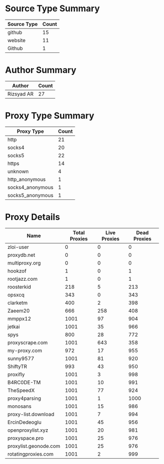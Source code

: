 # Source Type Summary

| Source Type | Count |
|-------------|-------|
| github | 15 |
| website | 11 |
| Github | 1 |


# Author Summary

| Author | Count |
|--------|-------|
| Rizsyad AR | 27 |


# Proxy Type Summary

| Proxy Type | Count |
|------------|-------|
| http | 21 |
| socks4 | 20 |
| socks5 | 22 |
| https | 14 |
| unknown | 4 |
| http_anonymous | 1 |
| socks4_anonymous | 1 |
| socks5_anonymous | 1 |


# Proxy Details

| Name | Total Proxies | Live Proxies | Dead Proxies |
|------|---------------|--------------|---------------|
| zloi-user | 0 | 0 | 0 |
| proxydb.net | 0 | 0 | 0 |
| multiproxy.org | 0 | 0 | 0 |
| hookzof | 1 | 0 | 1 |
| rootjazz.com | 1 | 0 | 1 |
| roosterkid | 218 | 5 | 213 |
| opsxcq | 343 | 0 | 343 |
| clarketm | 400 | 2 | 398 |
| Zaeem20 | 666 | 258 | 408 |
| mmppx12 | 1001 | 97 | 904 |
| jetkai | 1001 | 35 | 966 |
| spys | 800 | 28 | 772 |
| proxyscrape.com | 1001 | 643 | 358 |
| my-proxy.com | 972 | 17 | 955 |
| sunny9577 | 1001 | 81 | 920 |
| ShiftyTR | 993 | 43 | 950 |
| proxifly | 1001 | 3 | 998 |
| B4RC0DE-TM | 1001 | 10 | 991 |
| TheSpeedX | 1001 | 77 | 924 |
| proxy4parsing | 1001 | 1 | 1000 |
| monosans | 1001 | 15 | 986 |
| proxy-list.download | 1001 | 7 | 994 |
| ErcinDedeoglu | 1001 | 45 | 956 |
| openproxylist.xyz | 1001 | 20 | 981 |
| proxyspace.pro | 1001 | 25 | 976 |
| proxylist.geonode.com | 1001 | 25 | 976 |
| rotatingproxies.com | 1001 | 2 | 999 |
